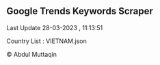 

## Google Trends Keywords Scraper 
 
Last Update 28-03-2023 , 11:13:51

Country List :
VIETNAM.json



© Abdul Muttaqin 
